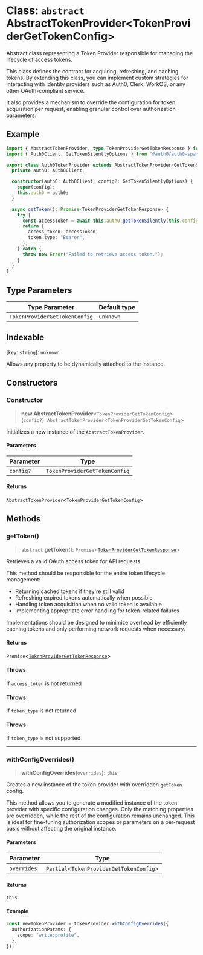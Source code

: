 # Class: `abstract` AbstractTokenProvider\<TokenProviderGetTokenConfig\>

Abstract class representing a Token Provider responsible for managing the
lifecycle of access tokens.

This class defines the contract for acquiring, refreshing, and caching tokens.
By extending this class, you can implement custom strategies for interacting with identity
providers such as Auth0, Clerk, WorkOS, or any other OAuth-compliant service.

It also provides a mechanism to override the configuration for token
acquisition per request, enabling granular control over authorization
parameters.

## Example

```typescript
import { AbstractTokenProvider, type TokenProviderGetTokenResponse } from "oauth-fetch";
import { Auth0Client, GetTokenSilentlyOptions } from "@auth0/auth0-spa-js";

export class Auth0TokenProvider extends AbstractTokenProvider<GetTokenSilentlyOptions> {
  private auth0: Auth0Client;

  constructor(auth0: Auth0Client, config?: GetTokenSilentlyOptions) {
    super(config);
    this.auth0 = auth0;
  }

  async getToken(): Promise<TokenProviderGetTokenResponse> {
    try {
      const accessToken = await this.auth0.getTokenSilently(this.config);
      return {
        access_token: accessToken,
        token_type: "Bearer",
      };
    } catch {
      throw new Error("Failed to retrieve access token.");
    }
  }
}
```

## Type Parameters

| Type Parameter | Default type |
| ------ | ------ |
| `TokenProviderGetTokenConfig` | `unknown` |

## Indexable

\[`key`: `string`\]: `unknown`

Allows any property to be dynamically attached to the instance.

## Constructors

### Constructor

> **new AbstractTokenProvider**\<`TokenProviderGetTokenConfig`\>(`config?`): `AbstractTokenProvider`\<`TokenProviderGetTokenConfig`\>

Initializes a new instance of the `AbstractTokenProvider`.

#### Parameters

| Parameter | Type |
| ------ | ------ |
| `config?` | `TokenProviderGetTokenConfig` |

#### Returns

`AbstractTokenProvider`\<`TokenProviderGetTokenConfig`\>

## Methods

### getToken()

> `abstract` **getToken**(): `Promise`\<[`TokenProviderGetTokenResponse`](../type-aliases/TokenProviderGetTokenResponse.md)\>

Retrieves a valid OAuth access token for API requests.

This method should be responsible for the entire token lifecycle management:
- Returning cached tokens if they're still valid
- Refreshing expired tokens automatically when possible
- Handling token acquisition when no valid token is available
- Implementing appropriate error handling for token-related failures

Implementations should be designed to minimize overhead by efficiently
caching tokens and only performing network requests when necessary.

#### Returns

`Promise`\<[`TokenProviderGetTokenResponse`](../type-aliases/TokenProviderGetTokenResponse.md)\>

#### Throws

If `access_token` is not returned

#### Throws

If `token_type` is not returned

#### Throws

If `token_type` is not supported

***

### withConfigOverrides()

> **withConfigOverrides**(`overrides`): `this`

Creates a new instance of the token provider with overridden `getToken` config.

This method allows you to generate a modified instance of the token provider
with specific configuration changes. Only the matching properties are overridden,
while the rest of the configuration remains unchanged. This is ideal for fine-tuning
authorization scopes or parameters on a per-request basis without affecting the
original instance.

#### Parameters

| Parameter | Type |
| ------ | ------ |
| `overrides` | `Partial`\<`TokenProviderGetTokenConfig`\> |

#### Returns

`this`

#### Example

```typescript
const newTokenProvider = tokenProvider.withConfigOverrides({
  authorizationParams: {
    scope: "write:profile",
  },
});
```
